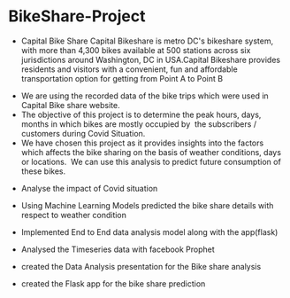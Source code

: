 # BikeShare-Project

* Capital Bike Share
Capital Bikeshare is metro DC's bikeshare system, with more than 4,300 bikes available at 500 stations across six jurisdictions around Washington, DC in USA.Capital Bikeshare provides residents and visitors with a convenient, fun and affordable transportation option for getting from Point A to Point B

- We are using the recorded data of the bike trips which were used in Capital Bike share website. 
- The objective of this project is to determine the peak hours, days, months in which bikes are mostly occupied by  the subscribers / customers during Covid Situation.  
- We have chosen this project as it provides insights into the factors which affects the bike sharing on the basis of weather conditions, days or locations.  We can use this analysis to predict future consumption of these bikes.


*	Analyse the impact of Covid situation
*	Using Machine Learning Models predicted the bike share details with respect to weather condition
*	Implemented End to End data analysis model along with the app(flask)
*	Analysed the Timeseries data with facebook Prophet 

* created the Data Analysis presentation for the Bike share analysis

* created the Flask app for the bike share prediction
